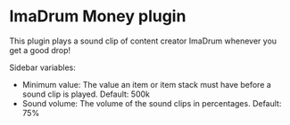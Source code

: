 # ImaDrum Money plugin
This plugin plays a sound clip of content creator ImaDrum whenever you get a good drop!

Sidebar variables: 
- Minimum value: The value an item or item stack must have before a sound clip is played. Default: 500k
- Sound volume: The volume of the sound clips in percentages. Default: 75%